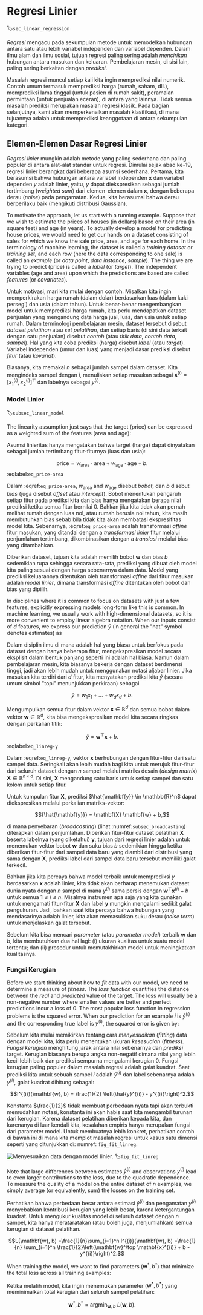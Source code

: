 # Regresi Linier
:label:`sec_linear_regression`

*Regresi* mengacu pada sekumpulan metode untuk memodelkan 
hubungan antara satu atau lebih variabel independen
dan variabel dependen.
Dalam ilmu alam dan ilmu sosial,
tujuan regresi paling sering adalah
*mencirikan* hubungan antara masukan dan keluaran.
Pembelajaran mesin, di sisi lain,
paling sering berkaitan dengan *prediksi*.

Masalah regresi muncul setiap kali kita ingin memprediksi nilai numerik.
Contoh umum termasuk memprediksi harga (rumah, saham, dll.),
memprediksi lama tinggal (untuk pasien di rumah sakit),
peramalan permintaan (untuk penjualan eceran), di antara yang lainnya.
Tidak semua masalah prediksi merupakan masalah regresi klasik.
Pada bagian selanjutnya, kami akan memperkenalkan masalah klasifikasi,
di mana tujuannya adalah untuk memprediksi keanggotaan di antara sekumpulan kategori.

## Elemen-Elemen Dasar Regresi Linier

*Regresi linier* mungkin adalah metode yang paling sederhana
dan paling populer di antara alat-alat standar untuk regresi.
Dimulai sejak abad ke-19, regresi linier berangkat dari
beberapa asumsi sederhana.
Pertama, kita berasumsi bahwa hubungan antara
variabel independen $\mathbf{x}$ dan variabel dependen $y$ adalah linier,
yaitu, $y$ dapat diekspresikan sebagai jumlah tertimbang (*weighted sum*)
dari elemen-elemen dalam $\mathbf{x}$,
dengan beberapa derau (*noise*) pada pengamatan.
Kedua, kita berasumsi bahwa derau berperilaku baik 
(mengikuti distribusi Gaussian).

To motivate the approach, let us start with a running example.
Suppose that we wish to estimate the prices of houses (in dollars)
based on their area (in square feet) and age (in years).
To actually develop a model for predicting house prices,
we would need to get our hands on a dataset
consisting of sales for which we know
the sale price, area, and age for each home.
In the terminology of machine learning,
the dataset is called a *training dataset* or *training set*,
and each row (here the data corresponding to one sale)
is called an *example* (or *data point*, *data instance*, *sample*).
The thing we are trying to predict (price)
is called a *label* (or *target*).
The independent variables (age and area)
upon which the predictions are based
are called *features* (or *covariates*).

Untuk motivasi, mari kita mulai dengan contoh.
Misalkan kita ingin memperkirakan harga rumah (dalam dolar)
berdasarkan luas (dalam kaki persegi) dan usia (dalam tahun).
Untuk benar-benar mengembangkan model untuk memprediksi harga rumah,
kita perlu mendapatkan dataset penjualan yang mengandung data 
harga jual, luas, dan usia untuk setiap rumah.
Dalam terminologi pembelajaran mesin,
dataset tersebut disebut *dataset pelatihan* atau *set pelatihan*,
dan setiap baris (di sini data terkait dengan satu penjualan)
disebut *contoh* (atau *titik data*, *contoh data*, *sampel*).
Hal yang kita coba prediksi (harga)
disebut *label* (atau *target*).
Variabel independen (umur dan luas)
yang menjadi dasar prediksi
disebut *fitur* (atau *kovariat*).

Biasanya, kita memakai $n$ sebagai jumlah sampel dalam dataset.
Kita mengindeks sampel dengan $i$, menuliskan setiap masukan 
sebagai $\mathbf{x}^{(i)} = [x_1^{(i)}, x_2^{(i)}]^\top$
dan labelnya sebagai $y^{(i)}$.

### Model Linier
:label:`subsec_linear_model`

The linearity assumption just says that the target (price)
can be expressed as a weighted sum of the features (area and age):

Asumsi linieritas hanya mengatakan bahwa target (harga)
dapat dinyatakan sebagai jumlah tertimbang fitur-fiturnya (luas dan usia):

$$\mathrm{price} = w_{\mathrm{area}} \cdot \mathrm{area} + w_{\mathrm{age}} \cdot \mathrm{age} + b.$$
:eqlabel:`eq_price-area`

Dalam :eqref:`eq_price-area`, $w_{\mathrm{area}}$ and $w_{\mathrm{age}}$
disebut *bobot*, dan $b$ disebut *bias*
(juga disebut *offset* atau *intercept*).
Bobot menentukan pengaruh setiap fitur
pada prediksi kita dan bias hanya mengatakan
berapa nilai prediksi ketika semua fitur bernilai 0.
Bahkan jika kita tidak akan pernah melihat rumah dengan luas nol,
atau rumah berusia nol tahun,
kita masih membutuhkan bias sebab bila tidak kita akan membatasi ekspresifitas
model kita.
Sebenarnya, :eqref:`eq_price-area` adalah transformasi *affine* fitur masukan,
yang ditandai dengan
a *transformasi linier* fitur melalui penjumlahan tertimbang, dikombinasikan dengan
a *translasi* melalui bias yang ditambahkan.

Diberikan dataset, tujuan kita adalah memilih
bobot $\mathbf{w}$ dan bias $b$ sedemikian rupa sehingga secara rata-rata,
prediksi yang dibuat oleh model kita 
paling sesuai dengan harga sebenarnya dalam data.
Model yang prediksi keluarannya
ditentukan oleh transformasi *affine* dari fitur masukan
adalah *model linier*,
dimana transformasi *affine* ditentukan oleh bobot dan bias yang dipilih.

In disciplines where it is common to focus
on datasets with just a few features,
explicitly expressing models long-form like this is common.
In machine learning, we usually work with high-dimensional datasets,
so it is more convenient to employ linear algebra notation.
When our inputs consist of $d$ features,
we express our prediction $\hat{y}$ (in general the "hat" symbol denotes estimates) as

Dalam disiplin ilmu di mana adalah hal yang biasa untuk berfokus pada dataset dengan hanya beberapa fitur,
mengekspresikan model secara eksplisit dalam bentuk panjang seperti ini adalah hal biasa.
Namun dalam pembelajaran mesin, kita biasanya bekerja dengan dataset berdimensi tinggi,
jadi akan lebih mudah untuk menggunakan notasi aljabar linier.
Jika masukan kita terdiri dari $d$ fitur,
kita menyatakan prediksi kita $\hat{y}$ (secara umum simbol "topi" menunjukkan perkiraan) sebagai

$$\hat{y} = w_1  x_1 + ... + w_d  x_d + b.$$

Mengumpulkan semua fitur dalam vektor $\mathbf{x} \in \mathbb{R}^d$
dan semua bobot dalam vektor $\mathbf{w} \in \mathbb{R}^d$,
kita bisa mengekspresikan model kita secara ringkas dengan perkalian titik:

$$\hat{y} = \mathbf{w}^\top \mathbf{x} + b.$$
:eqlabel:`eq_linreg-y`

Dalam :eqref:`eq_linreg-y`, vektor $\mathbf{x}$ berhubungan dengan fitur-fitur dari satu sampel data.
Seringkali akan lebih mudah bagi kita untuk merujuk fitur-fitur dari seluruh dataset dengan $n$ sampel
melalui matriks desain (*design matrix*) $\mathbf{X} \in \mathbb{R}^{n \times d}$.
Di sini, $\mathbf{X}$ mengandung satu baris untuk setiap sampel dan satu kolom untuk setiap fitur.

Untuk kumpulan fitur $\mathbf{X}$,
prediksi $\hat{\mathbf{y}} \in \mathbb{R}^n$
dapat diekspresikan melalui perkalian matriks-vektor:

$${\hat{\mathbf{y}}} = \mathbf{X} \mathbf{w} + b,$$

di mana penyebaran (*broadcasting*) (lihat :numref:`subsec_broadcasting`) diterapkan dalam penjumlahan.
Diberikan fitur-fitur dataset pelatihan $\mathbf{X}$ beserta labelnya (yang diketahui) $\mathbf{y}$,
tujuan dari regresi linier adalah untuk menemukan
vektor bobot $\mathbf{w}$ dan suku bias $b$ sedemikian hingga ketika diberikan 
fitur-fitur dari sampel data baru yang diambil dari distribusi yang sama dengan $\mathbf{X}$,
prediksi label dari sampel data baru tersebut memiliki galat terkecil.

Bahkan jika kita percaya bahwa model terbaik untuk
memprediksi $y$ berdasarkan $\mathbf{x}$ adalah linier,
kita tidak akan berharap menemukan dataset dunia nyata dengan $n$ sampel di mana 
$y^{(i)}$ sama persis dengan $\mathbf{w}^\top \mathbf{x}^{(i)}+b$
untuk semua $1 \leq i \leq n$.
Misalnya instrumen apa saja yang kita gunakan untuk mengamati
fitur-fitur $\mathbf{X}$ dan label $\mathbf{y}$
mungkin mengalami sedikit galat pengukuran.
Jadi, bahkan saat kita percaya 
bahwa hubungan yang mendasarinya adalah linier,
kita akan memasukkan suku derau (*noise term*) untuk menjelaskan galat tersebut.

Sebelum kita bisa mencari *parameter* (atau *parameter model*) terbaik $\mathbf{w}$ dan $b$,
kita membutuhkan dua hal lagi:
(i) ukuran kualitas untuk suatu model tertentu;
dan (ii) prosedur untuk memutakhirkan model untuk meningkatkan kualitasnya.

### Fungsi Kerugian

Before we start thinking about how to *fit* data with our model,
we need to determine a measure of *fitness*.
The *loss function* quantifies the distance
between the *real* and *predicted* value of the target.
The loss will usually be a non-negative number
where smaller values are better
and perfect predictions incur a loss of 0.
The most popular loss function in regression problems
is the squared error.
When our prediction for an example $i$ is $\hat{y}^{(i)}$
and the corresponding true label is $y^{(i)}$,
the squared error is given by:

Sebelum kita mulai memikirkan tentang cara *menyesuaikan* (*fitting*) data dengan model kita,
kita perlu menentukan ukuran *kesesuaian* (*fitness*).
*Fungsi kerugian* menghitung jarak
antara nilai sebenarnya dan *prediksi* target.
Kerugian biasanya berupa angka non-negatif
dimana nilai yang lebih kecil lebih baik
dan prediksi sempurna mengalami kerugian 0.
Fungsi kerugian paling populer dalam masalah regresi
adalah galat kuadrat.
Saat prediksi kita untuk sebuah sampel $i$ adalah $\hat{y}^{(i)}$
dan label sebenarnya adalah $y^{(i)}$,
galat kuadrat dihitung sebagai:

$$l^{(i)}(\mathbf{w}, b) = \frac{1}{2} \left(\hat{y}^{(i)} - y^{(i)}\right)^2.$$


Konstanta $\frac{1}{2}$ tidak membuat perbedaan nyata
tapi akan terbukti memudahkan notasi,
konstanta ini akan habis saat kita mengambil turunan dari kerugian.
Karena dataset pelatihan diberikan kepada kita, dan karenanya di luar kendali kita,
kesalahan empiris hanya merupakan fungsi dari parameter model.
Untuk membuatnya lebih konkret, perhatikan contoh di bawah ini
di mana kita memplot masalah regresi untuk kasus satu dimensi
seperti yang ditunjukkan di: numref: `fig_fit_linreg`.

![Menyesuaikan data dengan model linier.](../img/fit-linreg.svg)
:label:`fig_fit_linreg`

Note that large differences between
estimates $\hat{y}^{(i)}$ and observations $y^{(i)}$
lead to even larger contributions to the loss,
due to the quadratic dependence.
To measure the quality of a model on the entire dataset of $n$ examples,
we simply average (or equivalently, sum)
the losses on the training set.

Perhatikan bahwa perbedaan besar antara
estimasi $\hat{y}^{(i)}$ dan pengamatan $y^{(i)}$
menyebabkan kontribusi kerugian yang lebih besar,
karena ketergantungan kuadrat.
Untuk mengukur kualitas model di seluruh dataset dengan $n$ sampel,
kita hanya merataratakan (atau boleh juga, menjumlahkan)
semua kerugian di dataset pelatihan.

$$L(\mathbf{w}, b) =\frac{1}{n}\sum_{i=1}^n l^{(i)}(\mathbf{w}, b) =\frac{1}{n} \sum_{i=1}^n \frac{1}{2}\left(\mathbf{w}^\top \mathbf{x}^{(i)} + b - y^{(i)}\right)^2.$$

When training the model, we want to find parameters ($\mathbf{w}^*, b^*$)
that minimize the total loss across all training examples:

Ketika melatih model, kita ingin menemukan parameter ($\mathbf{w}^*, b^*$)
yang meminimalkan total kerugian dari seluruh sampel pelatihan:

$$\mathbf{w}^*, b^* = \operatorname*{argmin}_{\mathbf{w}, b}\  L(\mathbf{w}, b).$$


